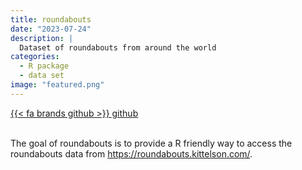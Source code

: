 ```yaml
---
title: roundabouts
date: "2023-07-24"
description: |
  Dataset of roundabouts from around the world
categories:
  - R package
  - data set
image: "featured.png"
---
```


<div class="project-buttons">
<a href="https://github.com/EmilHvitfeldt/roundabouts">
  {{< fa brands github >}} github
</a>
</div>
<br>

The goal of roundabouts is to provide a R friendly way to access the roundabouts data from <https://roundabouts.kittelson.com/>.

